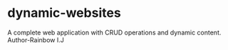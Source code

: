# dynamic-websites
A complete web application with CRUD operations and dynamic content.
Author-Rainbow I.J
